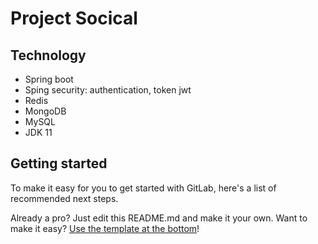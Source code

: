 # Project Socical

## Technology
- Spring boot
- Sping security: authentication, token jwt
- Redis
- MongoDB
- MySQL
- JDK 11

## Getting started

To make it easy for you to get started with GitLab, here's a list of recommended next steps.

Already a pro? Just edit this README.md and make it your own. Want to make it easy? [Use the template at the bottom](#editing-this-readme)!


